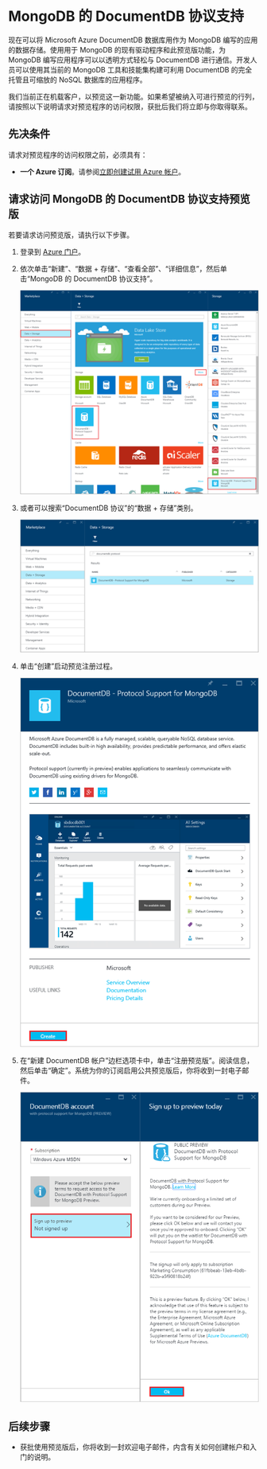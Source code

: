 <properties 
	pageTitle="MongoDB 的 DocumentDB 协议支持 | Azure" 
	description="了解 MongoDB 的 DocumentDB 协议支持，现已提供预览版。" 
	keywords="MongoDB 协议, MongoDB, Mongo 数据库"
	services="documentdb" 
	authors="stephbaron" 
	manager="jhubbard" 
	editor="" 
	documentationCenter=""/>

<tags 
	ms.service="documentdb" 
	ms.date="03/31/2016" 
	wacn.date="06/29/2016"/>

# MongoDB 的 DocumentDB 协议支持

现在可以将 Microsoft Azure DocumentDB 数据库用作为 MongoDB 编写的应用的数据存储。使用用于 MongoDB 的现有驱动程序和此预览版功能，为 MongoDB 编写应用程序可以以透明方式轻松与 DocumentDB 进行通信。开发人员可以使用其当前的 MongoDB 工具和技能集构建可利用 DocumentDB 的完全托管且可缩放的 NoSQL 数据库的应用程序。

我们当前正在机载客户，以预览这一新功能。如果希望被纳入可进行预览的行列，请按照以下说明请求对预览程序的访问权限，获批后我们将立即与你取得联系。

## 先决条件

请求对预览程序的访问权限之前，必须具有：

- **一个 Azure 订阅**。请参阅[立即创建试用 Azure 帐户](/free/)。

## 请求访问 MongoDB 的 DocumentDB 协议支持预览版  

若要请求访问预览版，请执行以下步骤。

1. 登录到 [Azure 门户](https://portal.azure.cn)。
2. 依次单击“新建”、“数据 + 存储”、“查看全部”、“详细信息”，然后单击“MongoDB 的 DocumentDB 协议支持”。

	![应用商店和“数据 + 存储”边栏选项卡的屏幕截图，其中突出显示了“MongoDB 的 DocumentDB 协议支持”和 Mongo 数据库](./media/documentdb-protocol-mongodb/marketplacegallery1.png)

3. 或者可以搜索“DocumentDB 协议”的“数据 + 存储”类别。

	![应用商店和“数据 + 存储”搜索边栏选项卡的屏幕截图，其中突出显示了“MongoDB 的 DocumentDB 协议支持”和 Mongo 数据库](./media/documentdb-protocol-mongodb/marketplacegallery2.png)

4. 单击“创建”启动预览注册过程。

	![Azure 门户中的“MongoDB 的 DocumentDB 协议支持”边栏选项卡](./media/documentdb-protocol-mongodb/marketplacegallery3.png)

5. 在“新建 DocumentDB 帐户”边栏选项卡中，单击“注册预览版”。阅读信息，然后单击“确定”。系统为你的订阅启用公共预览版后，你将收到一封电子邮件。

	![Azure 门户中“MongoDB 的 DocumentDB 协议支持”的“立即注册预览版”边栏选项卡](./media/documentdb-protocol-mongodb/registerforpreview.png)


## 后续步骤
- 获批使用预览版后，你将收到一封欢迎电子邮件，内含有关如何创建帐户和入门的说明。

 

<!---HONumber=Mooncake_0425_2016-->